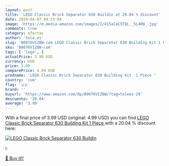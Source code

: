 ```yaml
---
layout: post
title: 'LEGO Classic Brick Separator 630 Buildin at 20.04 % discount'
date: 2020-04-07 04:53:04
image: 'https://m.media-amazon.com/images/I/41SalaC5TQL._SL400_.jpg'
comments: true
category: ofertas
author: 'tole.es'
slug: 'B0076VIZBW-com LEGO Classic Brick Separator 630 Building Kit 1 Piece'
sku: 'B0076VIZBW-com'
tags: [ 'lego', ]
actualPrice: 3.99 USD
currency: USD
price: 3.99
comparePrice: 4.99 USD
prodname: 'LEGO Classic Brick Separator 630 Building Kit  1 Piece '
country: 'com'
flag: '🇺🇸'
brand: ''
buyurl: 'https://www.amazon.com/dp/B0076VIZBW/?tag=tolees-20'
descuento: '20.04'
average: '3.99'
---
```


With a final price of 3.99 USD (original: 4.99 USD) you can find [LEGO Classic Brick Separator 630 Building Kit  1 Piece ](https://www.amazon.com/dp/B0076VIZBW/?tag=tolees-20) with a  20.04 % discount here:

[![LEGO Classic Brick Separator 630 Buildin](https://m.media-amazon.com/images/I/41SalaC5TQL._SL400_.jpg)](https://www.amazon.com/dp/B0076VIZBW/?tag=tolees-20)

ℹ️:


[🛒 Buy it!!](https://www.amazon.com/dp/B0076VIZBW/?tag=tolees-20)
